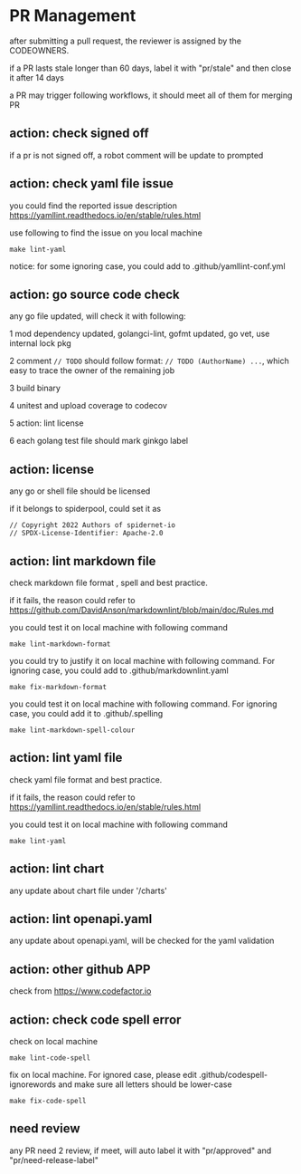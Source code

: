 # PR Management

after submitting a pull request, the reviewer is assigned by the CODEOWNERS.

if a PR lasts stale longer than 60 days, label it with "pr/stale" and then close it after 14 days

a PR may trigger following workflows, it should meet all of them for merging PR

## action: check signed off

if a pr is not signed off, a robot comment will be update to prompted

## action: check yaml file issue

you could find the reported issue description <https://yamllint.readthedocs.io/en/stable/rules.html>

use following to find the issue on you local machine

```
make lint-yaml
```

notice: for some ignoring case, you could add to .github/yamllint-conf.yml

## action: go source code check

any go file updated, will check it with following:

1 mod dependency updated, golangci-lint, gofmt updated, go vet, use internal lock pkg

2 comment `// TODO` should follow format: `// TODO (AuthorName) ...`, which easy to trace the owner of the remaining job

3 build binary

4 unitest and upload coverage to codecov

5 action: lint license

6 each golang test file should mark ginkgo label

## action: license

any go or shell file should be licensed

if it belongs to spiderpool, could set it as

```
// Copyright 2022 Authors of spidernet-io
// SPDX-License-Identifier: Apache-2.0
```

## action: lint markdown file

check markdown file format , spell and best practice.

if it fails, the reason could refer to <https://github.com/DavidAnson/markdownlint/blob/main/doc/Rules.md>

you could test it on local machine with following command

```
make lint-markdown-format
```

you could try to justify it on local machine with following command. For ignoring case, you could add to .github/markdownlint.yaml

```
make fix-markdown-format
```

you could test it on local machine with following command. For ignoring case, you could add it to .github/.spelling

```
make lint-markdown-spell-colour
```

## action: lint yaml file

check yaml file format and best practice.

if it fails, the reason could refer to <https://yamllint.readthedocs.io/en/stable/rules.html>

you could test it on local machine with following command

```
make lint-yaml
```

## action: lint chart

any update about chart file under '/charts'

## action: lint openapi.yaml

any update about openapi.yaml, will be checked for the yaml validation

## action: other github APP

check from <https://www.codefactor.io>

## action: check code spell error

check on local machine

```
make lint-code-spell
```

fix on local machine. For ignored case, please edit .github/codespell-ignorewords and make sure all letters should be lower-case

```
make fix-code-spell
```

## need review

any PR need 2 review, if meet, will auto label it with "pr/approved" and "pr/need-release-label"
